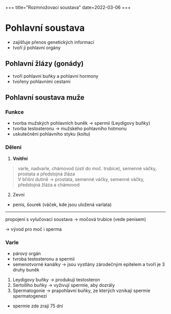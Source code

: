 +++
title="Rozmnožovací soustava"
date=2022-03-06
+++

# Pohlavní soustava 
- zajišťuje přenos genetických informací
- tvoří ji pohlavní orgány

## Pohlavní žlázy (gonády) 
- tvoří pohlavní buňky a pohlavní hormony
- tvořeny pohlavními cestami

## Pohlavní soustava muže 
### Funkce
-  tvorba mužských pohlavních buněk $\to$ spermií (Leydigovy buňky)
- tvorba testosteronu $\to$ mužského pohlavního hotmonu
- uskutečnění pohlavního styku (koitu)

### Dělení
1. **Vnitřní**
> varle, nadvarle, chámovod (ústí do moč. trubice), semenné váčky, prostata a předstojná žláza <br>
> V břišní dutině $\to$ prostata, semenné váčky, semenné váčky, předstojná žláza a chámovod

2. Zevní
- penis, šourek (váček, kde jsou uložená varlata)

---
propojení s vylučovací soustava $\to$ močová trubice (vede penisem)

$\to$ vývod pro moč i sperma

### Varle 
- párový orgán 
- tvroba testosteronu a spermií
- semenotvorné kanálky $\to$ jsou vystlány zárodečným epitelem a tvoří je 3 druhy buněk 
1. Leydigovy buňky $\to$ produkují testosteron 
2. Sertolliho buňky $\to$ vyživují spermie, aby dozrály 
3. Spermatogonie $\to$ prapohlavní buňky, ze kterých vznikají spermie spermatogenezí 
- spermie zde zrají 75 dní 


